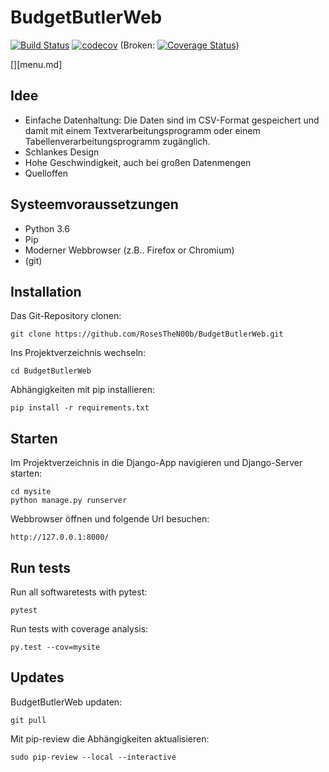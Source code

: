# BudgetButlerWeb
[![Build Status](https://travis-ci.org/RosesTheN00b/BudgetButlerWeb.svg?branch=master)](https://travis-ci.org/RosesTheN00b/BudgetButlerWeb) [![codecov](https://codecov.io/gh/RosesTheN00b/BudgetButlerWeb/branch/master/graph/badge.svg)](https://codecov.io/gh/RosesTheN00b/BudgetButlerWeb) (Broken: [![Coverage Status](https://coveralls.io/repos/github/RosesTheN00b/BudgetButlerWeb/badge.svg?branch=master)](https://coveralls.io/github/RosesTheN00b/BudgetButlerWeb?branch=master))

[][menu.md]

## Idee

* Einfache Datenhaltung: Die Daten sind im CSV-Format gespeichert und damit mit einem Textverarbeitungsprogramm oder einem Tabellenverarbeitungsprogramm zugänglich.
* Schlankes Design
* Hohe Geschwindigkeit, auch bei großen Datenmengen
* Quelloffen

## Systeemvoraussetzungen

* Python 3.6
* Pip
* Moderner Webbrowser (z.B.. Firefox or Chromium)
* (git)

## Installation
Das Git-Repository clonen:

	git clone https://github.com/RosesTheN00b/BudgetButlerWeb.git

Ins Projektverzeichnis wechseln:

	cd BudgetButlerWeb

Abhängigkeiten mit pip installieren:

	pip install -r requirements.txt

## Starten

Im Projektverzeichnis in die Django-App navigieren und Django-Server starten:

	cd mysite
	python manage.py runserver

Webbrowser öffnen und folgende Url besuchen:

	http://127.0.0.1:8000/
	
## Run tests

Run all softwaretests with pytest:

	pytest

Run tests with coverage analysis:

	py.test --cov=mysite

## Updates

BudgetButlerWeb updaten:

	git pull

Mit pip-review die Abhängigkeiten aktualisieren:

	sudo pip-review --local --interactive



